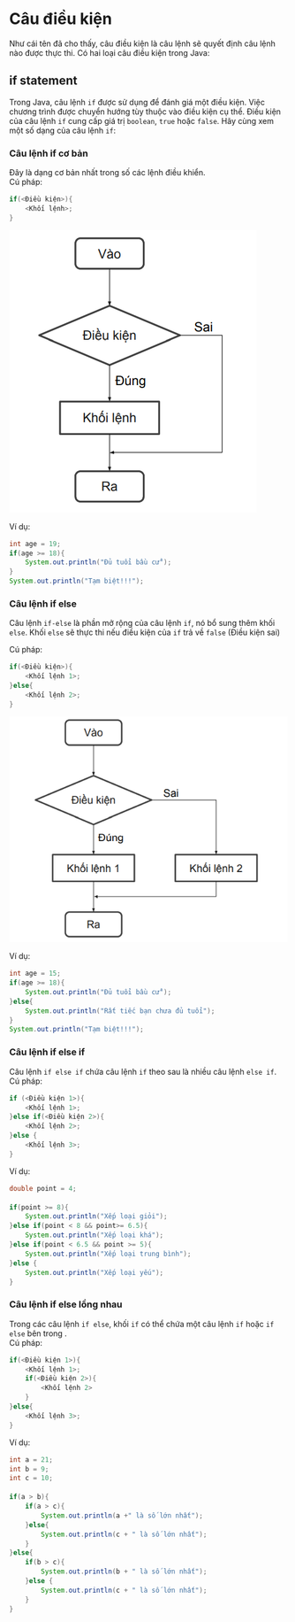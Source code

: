 # Câu điều kiện
Như cái tên đã cho thấy, câu điều kiện là câu lệnh sẽ quyết định câu lệnh nào được thực thi. Có hai loại câu điều kiện trong Java: 

## if statement 
Trong Java, câu lệnh `if` được sử dụng để đánh giá một điều kiện. Việc chương trình được chuyển hướng tùy thuộc vào điều kiện cụ thể. Điều kiện của câu lệnh `if` cung cấp giá trị `boolean`, `true` hoặc `false`. Hãy cùng xem một số dạng của câu lệnh `if`:  

### Câu lệnh if cơ bản  
Đây là dạng cơ bản nhất trong số các lệnh điều khiển.   
Cú pháp:  
```java
if(<Điều kiện>){
    <Khối lệnh>;
}
```

![image](../image/ifstatement1.png)  

Ví dụ:
```java
int age = 19;
if(age >= 18){
    System.out.println("Đủ tuổi bầu cử");
}
System.out.println("Tạm biệt!!!");
```

### Câu lệnh if else 

Câu lệnh `if-else` là phần mở rộng của câu lệnh `if`, nó bổ sung thêm khối `else`. Khối `else` sẽ thực thi nếu điều kiện của `if` trả về `false` (Điều kiện sai)  

Cú pháp:  
```java
if(<Điều kiện>){
    <Khối lệnh 1>;
}else{
    <Khối lệnh 2>;
}
```

![image](../image/ifelsestatement.png)  

Ví dụ:  
```java
int age = 15;
if(age >= 18){
    System.out.println("Đủ tuổi bầu cử");
}else{
    System.out.println("Rất tiếc bạn chưa đủ tuổi");
}
System.out.println("Tạm biệt!!!");
```

### Câu lệnh if else if 
Câu lệnh `if else if` chứa câu lệnh `if` theo sau là nhiều câu lệnh `else if`. 
Cú pháp:  
```java
if (<Điều kiện 1>){
    <Khối lệnh 1>;
}else if(<Điều kiện 2>){
    <Khối lệnh 2>;
}else {
    <Khối lệnh 3>;
}
```

Ví dụ:  
```java
double point = 4;

if(point >= 8){
    System.out.println("Xếp loại giỏi");
}else if(point < 8 && point>= 6.5){
    System.out.println("Xếp loại khá");
}else if(point < 6.5 && point >= 5){
    System.out.println("Xếp loại trung bình");
}else {
    System.out.println("Xếp loại yếu");
}
```

### Câu lệnh if else lồng nhau  
Trong các câu lệnh `if else`, khối `if` có thể chứa một câu lệnh `if` hoặc `if else` bên trong .    
Cú pháp:  
```java
if(<Điều kiện 1>){
    <Khối lệnh 1>;
    if(<Điều kiện 2>){
        <Khối lệnh 2>
    }
}else{
    <Khối lệnh 3>;
}
```

Ví dụ:  
```java
int a = 21;
int b = 9;
int c = 10;

if(a > b){
    if(a > c){
        System.out.println(a +" là số lớn nhất");
    }else{
        System.out.println(c + " là số lớn nhất");
    }
}else{
    if(b > c){
        System.out.println(b + " là số lớn nhất");
    }else {
        System.out.println(c + " là số lớn nhất");
    }
}
```